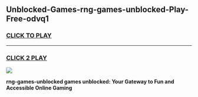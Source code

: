 
## Unblocked-Games-rng-games-unblocked-Play-Free-odvq1
<h3>
<a href="https://premium76.site?title=rng-games-unblocked&ref=09A">CLICK TO PLAY</a></h3>
<hr>

<h3>
<a href="https://premium76.site?title=rng-games-unblocked&ref=09A">CLICK 2 PLAY</a>
  
</h3>

<a href="https://premium76.site?title=rng-games-unblocked&ref=09A"><img src="https://clearcache.store/games.png"></a>


**rng-games-unblocked games unblocked: Your Gateway to Fun and Accessible Online Gaming**
